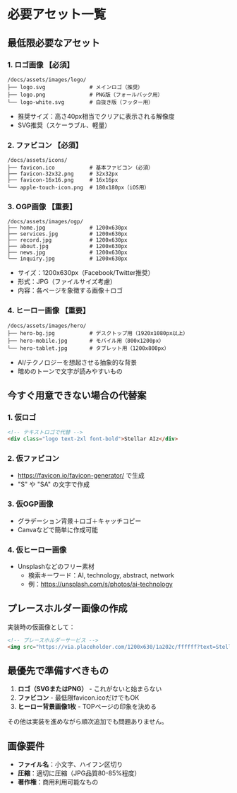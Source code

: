# 必要アセット一覧

## 最低限必要なアセット

### 1. ロゴ画像 【必須】
```
/docs/assets/images/logo/
├── logo.svg              # メインロゴ（推奨）
├── logo.png              # PNG版（フォールバック用）
└── logo-white.svg        # 白抜き版（フッター用）
```
- 推奨サイズ：高さ40px相当でクリアに表示される解像度
- SVG推奨（スケーラブル、軽量）

### 2. ファビコン 【必須】
```
/docs/assets/icons/
├── favicon.ico           # 基本ファビコン（必須）
├── favicon-32x32.png     # 32x32px
├── favicon-16x16.png     # 16x16px
└── apple-touch-icon.png  # 180x180px（iOS用）
```

### 3. OGP画像 【重要】
```
/docs/assets/images/ogp/
├── home.jpg              # 1200x630px
├── services.jpg          # 1200x630px
├── record.jpg            # 1200x630px
├── about.jpg             # 1200x630px
├── news.jpg              # 1200x630px
└── inquiry.jpg           # 1200x630px
```
- サイズ：1200x630px（Facebook/Twitter推奨）
- 形式：JPG（ファイルサイズ考慮）
- 内容：各ページを象徴する画像＋ロゴ

### 4. ヒーロー画像 【重要】
```
/docs/assets/images/hero/
├── hero-bg.jpg           # デスクトップ用（1920x1080px以上）
├── hero-mobile.jpg       # モバイル用（800x1200px）
└── hero-tablet.jpg       # タブレット用（1200x800px）
```
- AI/テクノロジーを想起させる抽象的な背景
- 暗めのトーンで文字が読みやすいもの

## 今すぐ用意できない場合の代替案

### 1. 仮ロゴ
```html
<!-- テキストロゴで代替 -->
<div class="logo text-2xl font-bold">Stellar AIz</div>
```

### 2. 仮ファビコン
- https://favicon.io/favicon-generator/ で生成
- "S" や "SA" の文字で作成

### 3. 仮OGP画像
- グラデーション背景＋ロゴ＋キャッチコピー
- Canvaなどで簡単に作成可能

### 4. 仮ヒーロー画像
- Unsplashなどのフリー素材
  - 検索キーワード：AI, technology, abstract, network
  - 例：https://unsplash.com/s/photos/ai-technology

## プレースホルダー画像の作成

実装時の仮画像として：
```html
<!-- プレースホルダーサービス -->
<img src="https://via.placeholder.com/1200x630/1a202c/ffffff?text=Stellar+AIz" alt="OGP画像">
```

## 最優先で準備すべきもの

1. **ロゴ（SVGまたはPNG）** - これがないと始まらない
2. **ファビコン** - 最低限favicon.icoだけでもOK
3. **ヒーロー背景画像1枚** - TOPページの印象を決める

その他は実装を進めながら順次追加でも問題ありません。

## 画像要件

- **ファイル名**：小文字、ハイフン区切り
- **圧縮**：適切に圧縮（JPG品質80-85%程度）
- **著作権**：商用利用可能なもの
